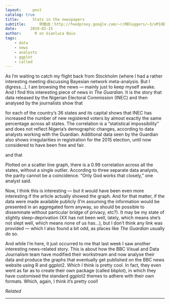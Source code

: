 ```yaml
---
layout:     post
catalog: true
title:      Stats in the newspapers
subtitle:      转载自：http://feedproxy.google.com/~r/RBloggers/~3/xM1OBHLz2iU/
date:      2019-02-15
author:      R on Gianluca Baio
tags:
    - data
    - news
    - analysts
    - ggplot
    - called
---
```






As I’m waiting to catch my flight back from Stockholm (where I had a rather interesting meeting discussing Bayesian network meta-analysis. But I digress…), I am browsing the news — mainly just to keep myself awake. And I find this interesting piece of news in *The Guardian*. It is the story that data released by the Nigerian Electoral Commission (INEC) and then analysed by the journalists show that

> 
for each of the country’s 36 states and its capital shows that INEC has increased the number of new registered voters by almost exactly the same percentage across all states. The correlation is a “statistical impossibility” and does not reflect Nigeria’s demographic changes, according to data analysts working with the Guardian. Additional data seen by the Guardian also shows irregularities in registration for the 2015 election, until now considered to have been free and fair.


and that

> 
Plotted on a scatter line graph, there is a 0.99 correlation across all the states, without a single outlier. According to three separate data analysts, the parity cannot be a coincidence. “Only God works that closely,” one analyst said.


Now, I think this is interesting — but it would have been even more interesting if the article actually showed the graph. And for that matter, if the data were made available publicly (I’m assuming the information would be presented in an aggregated form anyway, so should be possible to disseminate without particular bridge of privacy, etc?). It may be my state of slightly sleep-deprivation (XX has not been well, lately, which means she’s not slept well, which means none of us has…), but I don’t think any link was provided — which I also found a bit odd, as places like *The Guardian* usually do so.

And while I’m here, it just occurred to me that last week I saw another interesting news-related story. This is about how the BBC Visual and Data Journalism team have modified their workstream and now analyse their data and produce the graphs that eventually get published on the BBC news website using R and ggplot2. Which I think is pretty cool. In fact, they even went as far as to create their own package (called bbplot), in which they have customised the standard ggplot2 themes to adhere with their own formats. Which, again, I think it’s pretty cool!


*Related*








---
